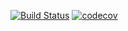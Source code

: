 [![Build Status](https://travis-ci.org/ChronTan/CalculationOfWallpaper.svg?branch=master)](https://travis-ci.org/ChronTan/CalculationOfWallpaper) 
[![codecov](https://codecov.io/gh/ChronTan/CalculationOfWallpaper/branch/master/graph/badge.svg)](https://codecov.io/gh/ChronTan/CalculationOfWallpaper)